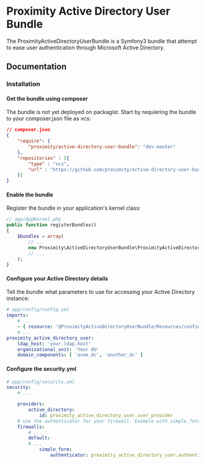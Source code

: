 Proximity Active Directory User Bundle
======================================

The ProximityActiveDirectoryUserBundle is a Symfony3 bundle that attempt to ease user authentication through Microsoft Active Directory.

## Documentation

### Installation

#### Get the bundle using composer

The bundle is not yet deployed on packagist. Start by requiering the bundle to your composer.json file as vcs:

```json
// composer.json
{
    "require": {
        "proximity/active-directory-user-bundle": "dev-master"
    },
    "repositories" : [{
        "type" : "vcs",
        "url" : "https://github.com/proximity/active-directory-user-bundle.git"
    }]
}
```

#### Enable the bundle

Register the bundle in your application's kernel class:

```php
// app/AppKernel.php
public function registerBundles()
{
    $bundles = array(
        // ...
        new Proximity\ActiveDirectoryUserBundle\ProximityActiveDirectoryUserBundle(),
        // ...
    );
}
```

#### Configure your Active Directory details

Tell the bundle what parameters to use for accessing your Active Directory instance:

```yaml
# app/config/config.yml
imports:
    # ...
    - { resource: '@ProximityActiveDirectoryUserBundle/Resources/config/security.xml' }
    # ...
proximity_active_directory_user:
    ldap_host: 'your.ldap.host'
    organizational_unit: 'Your OU'
    domain_components: [ 'acme_dc', 'another_dc' ]
```

#### Configure the security.yml

```yaml
# app/config/security.yml
security:
    # ...

    providers:
        active_directory:
            id: proximity_active_directory_user.user_provider
    # use the authenticator for your firewall. Example with simple_form:
    firewalls:
        # ...
        default:
        # ...
            simple_form:
                authenticator: proximity_active_directory_user.authenticator
```
